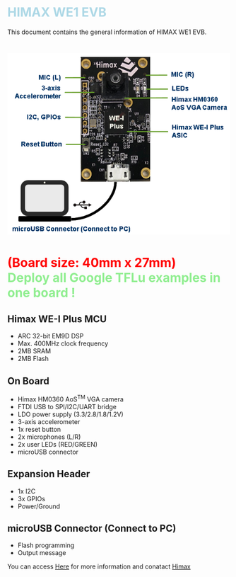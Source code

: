 # <span style="color:lightblue;"> HIMAX WE1 EVB </span> 

This document contains the general information of HIMAX WE1 EVB.

![alt text](images/himax_we1_evb_white.png "Logo example")
======

<span style="color:red;"> (Board size: 40mm x 27mm) </span>  
<span style="color:lightgreen;"> Deploy all Google TFLu examples in one board ! </span>
======

## Himax WE-I Plus MCU

- ARC 32-bit EM9D DSP
- Max. 400MHz clock frequency
- 2MB SRAM
- 2MB Flash

## On Board

- Himax HM0360 AoS<sup>TM</sup> VGA camera
- FTDI USB to SPI/I2C/UART bridge
- LDO power supply (3.3/2.8/1.8/1.2V)
- 3-axis accelerometer
- 1x reset button
- 2x microphones (L/R)
- 2x user LEDs (RED/GREEN)
- microUSB connector

## Expansion Header

- 1x I2C
- 3x GPIOs
- Power/Ground

## microUSB Connector (Connect to PC)

- Flash programming
- Output message

You can access [Here](https://www.himax.com.tw/products/intelligent-sensing/always-on-smart-sensing/) for more information
and conatact [Himax](https://www.himax.com.tw/products/intelligent-sensing/always-on-smart-sensing/inquiry-form/)
